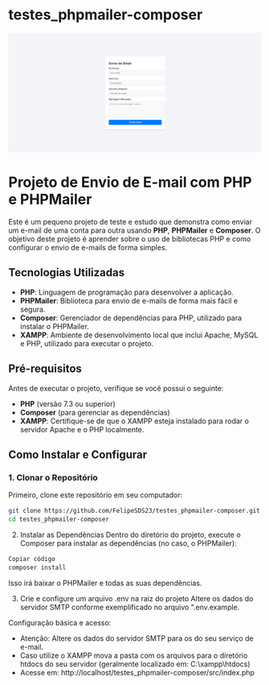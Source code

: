 # testes_phpmailer-composer

<img src="./readme_prints/main_screen.png" />

# Projeto de Envio de E-mail com PHP e PHPMailer

Este é um pequeno projeto de teste e estudo que demonstra como enviar um e-mail de uma conta para outra usando **PHP**, **PHPMailer** e **Composer**. O objetivo deste projeto é aprender sobre o uso de bibliotecas PHP e como configurar o envio de e-mails de forma simples.

## Tecnologias Utilizadas

- **PHP**: Linguagem de programação para desenvolver a aplicação.
- **PHPMailer**: Biblioteca para envio de e-mails de forma mais fácil e segura.
- **Composer**: Gerenciador de dependências para PHP, utilizado para instalar o PHPMailer.
- **XAMPP**: Ambiente de desenvolvimento local que inclui Apache, MySQL e PHP, utilizado para executar o projeto.

## Pré-requisitos

Antes de executar o projeto, verifique se você possui o seguinte:

- **PHP** (versão 7.3 ou superior)
- **Composer** (para gerenciar as dependências)
- **XAMPP**: Certifique-se de que o XAMPP esteja instalado para rodar o servidor Apache e o PHP localmente.

## Como Instalar e Configurar

### 1. Clonar o Repositório

Primeiro, clone este repositório em seu computador:

```bash
git clone https://github.com/FelipeSDS23/testes_phpmailer-composer.git
cd testes_phpmailer-composer
```

2. Instalar as Dependências
Dentro do diretório do projeto, execute o Composer para instalar as dependências (no caso, o PHPMailer):

```bash
Copiar código
composer install
```

Isso irá baixar o PHPMailer e todas as suas dependências.

3. Crie e configure um arquivo .env na raiz do projeto
Altere os dados do servidor SMTP conforme exemplificado no arquivo ".env.example.

Configuração básica e acesso:

- Atenção: Altere os dados do servidor SMTP para os do seu serviço de e-mail.
- Caso utilize o XAMPP mova a pasta com os arquivos para o diretório htdocs do seu servidor (geralmente localizado em: C:\xampp\htdocs)
- Acesse em: http://localhost/testes_phpmailer-composer/src/index.php

